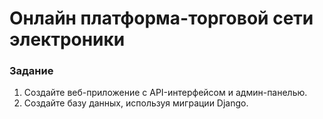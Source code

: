 # Онлайн платформа-торговой сети электроники

### Задание
1. Создайте веб-приложение с API-интерфейсом и админ-панелью.
2. Создайте базу данных, используя миграции Django.